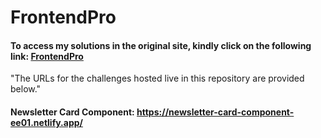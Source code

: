 # FrontendPro
<h4>To access my solutions in the original site, kindly click on the following link: <a href="https://www.frontendpro.dev/prajwalhc-18/my-solutions">FrontendPro</a></h4>

"The URLs for the challenges hosted live in this repository are provided below."

<h4>Newsletter Card Component: <a href="https://newsletter-card-component-ee01.netlify.app/">https://newsletter-card-component-ee01.netlify.app/</a></h4>

